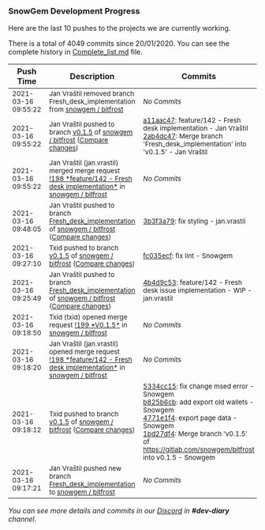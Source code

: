 
### SnowGem Development Progress

Here are the last 10 pushes to the projects we are currently working.

There is a total of 4049 commits since 20/01/2020. You can see the complete history in
 [Complete_list.md](Complete_list.md) file.

| Push Time | Description | Commits |
| --- | --- | --- |
| <sub>2021-03-16 09:55:22</sub> | <sub>Jan Vraštil removed branch Fresh_desk_implementation from [snowgem / bitfrost](https://gitlab.com/snowgem/bitfrost)</sub> | <sub>_No Commits_</sub> |
| <sub>2021-03-16 09:55:22</sub> | <sub>Jan Vraštil pushed to branch [v0\.1\.5](https://gitlab.com/snowgem/bitfrost/commits/v0.1.5) of [snowgem / bitfrost](https://gitlab.com/snowgem/bitfrost) ([Compare changes](https://gitlab.com/snowgem/bitfrost/compare/fc035ecfa6a5fa801b655a0e6f247c36fe8d2ffd...2ab4dc474884c25b0f89e4e34f162ca8461e825c))</sub> | <sub>[a11aac47](https://gitlab.com/snowgem/bitfrost/-/commit/a11aac473a22b77dbca1a0c7d5ec21526ebf4d56): feature/142 - Fresh desk implementation - Jan Vraštil<br>[2ab4dc47](https://gitlab.com/snowgem/bitfrost/-/commit/2ab4dc474884c25b0f89e4e34f162ca8461e825c): Merge branch 'Fresh_desk_implementation' into 'v0.1.5' - Jan Vraštil</sub> |
| <sub>2021-03-16 09:55:22</sub> | <sub>Jan Vraštil (jan.vrastil) merged merge request [\!198 \*feature/142 \- Fresh desk implementation\*](https://gitlab.com/snowgem/bitfrost/-/merge_requests/198) in [snowgem / bitfrost](https://gitlab.com/snowgem/bitfrost)</sub> | <sub>_No Commits_</sub> |
| <sub>2021-03-16 09:48:05</sub> | <sub>Jan Vraštil pushed to branch [Fresh\_desk\_implementation](https://gitlab.com/snowgem/bitfrost/commits/Fresh_desk_implementation) of [snowgem / bitfrost](https://gitlab.com/snowgem/bitfrost) ([Compare changes](https://gitlab.com/snowgem/bitfrost/compare/4b4d9c533a25ca207979ecb5a44d49d7a5af12fc...3b3f3a79004e773156df097510a9e8df83eadf2d))</sub> | <sub>[3b3f3a79](https://gitlab.com/snowgem/bitfrost/-/commit/3b3f3a79004e773156df097510a9e8df83eadf2d): fix styling - jan.vrastil</sub> |
| <sub>2021-03-16 09:27:10</sub> | <sub>Txid pushed to branch [v0\.1\.5](https://gitlab.com/snowgem/bitfrost/commits/v0.1.5) of [snowgem / bitfrost](https://gitlab.com/snowgem/bitfrost) ([Compare changes](https://gitlab.com/snowgem/bitfrost/compare/1bd27df46fe82367f9480a77af2206542441b8f4...fc035ecfa6a5fa801b655a0e6f247c36fe8d2ffd))</sub> | <sub>[fc035ecf](https://gitlab.com/snowgem/bitfrost/-/commit/fc035ecfa6a5fa801b655a0e6f247c36fe8d2ffd): fix lint - Snowgem</sub> |
| <sub>2021-03-16 09:25:49</sub> | <sub>Jan Vraštil pushed to branch [Fresh\_desk\_implementation](https://gitlab.com/snowgem/bitfrost/commits/Fresh_desk_implementation) of [snowgem / bitfrost](https://gitlab.com/snowgem/bitfrost) ([Compare changes](https://gitlab.com/snowgem/bitfrost/compare/0b689c0e3a3fd95c4ddb55ae97abdadefaa8a47e...4b4d9c533a25ca207979ecb5a44d49d7a5af12fc))</sub> | <sub>[4b4d9c53](https://gitlab.com/snowgem/bitfrost/-/commit/4b4d9c533a25ca207979ecb5a44d49d7a5af12fc): feature/142 - Fresh desk issue implementation - WIP - jan.vrastil</sub> |
| <sub>2021-03-16 09:18:50</sub> | <sub>Txid (txid) opened merge request [\!199 \*V0\.1\.5\*](https://gitlab.com/snowgem/bitfrost/-/merge_requests/199) in [snowgem / bitfrost](https://gitlab.com/snowgem/bitfrost)</sub> | <sub>_No Commits_</sub> |
| <sub>2021-03-16 09:18:20</sub> | <sub>Jan Vraštil (jan.vrastil) opened merge request [\!198 \*feature/142 \- Fresh desk implementation\*](https://gitlab.com/snowgem/bitfrost/-/merge_requests/198) in [snowgem / bitfrost](https://gitlab.com/snowgem/bitfrost)</sub> | <sub>_No Commits_</sub> |
| <sub>2021-03-16 09:18:12</sub> | <sub>Txid pushed to branch [v0\.1\.5](https://gitlab.com/snowgem/bitfrost/commits/v0.1.5) of [snowgem / bitfrost](https://gitlab.com/snowgem/bitfrost) ([Compare changes](https://gitlab.com/snowgem/bitfrost/compare/7cfd7eb6dc92c8021775e1a863c0c372e3634971...1bd27df46fe82367f9480a77af2206542441b8f4))</sub> | <sub>[5334cc15](https://gitlab.com/snowgem/bitfrost/-/commit/5334cc15b4a0eebd1a0b64330f32f70f0d992f30): fix change msed error - Snowgem<br>[b825b6cb](https://gitlab.com/snowgem/bitfrost/-/commit/b825b6cb2e000274f084c81840829217b466f155): add export old wallets - Snowgem<br>[4771e1f4](https://gitlab.com/snowgem/bitfrost/-/commit/4771e1f4c34c0481ab671431549f2c932be69cc8): export page data - Snowgem<br>[1bd27df4](https://gitlab.com/snowgem/bitfrost/-/commit/1bd27df46fe82367f9480a77af2206542441b8f4): Merge branch 'v0.1.5' of https://gitlab.com/snowgem/bitfrost into v0.1.5 - Snowgem</sub> |
| <sub>2021-03-16 09:17:21</sub> | <sub>Jan Vraštil pushed new branch [Fresh\_desk\_implementation](https://gitlab.com/snowgem/bitfrost/commits/Fresh_desk_implementation) to [snowgem / bitfrost](https://gitlab.com/snowgem/bitfrost)</sub> | <sub>_No Commits_</sub> |

_You can see more details and commits in our [Discord](https://discord.gg/zumGnbg) in **#dev-diary** channel._
